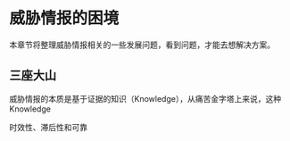 # 威胁情报的困境

本章节将整理威胁情报相关的一些发展问题，看到问题，才能去想解决方案。

## 三座大山

威胁情报的本质是基于证据的知识（Knowledge），从痛苦金字塔上来说，这种Knowledge

时效性、滞后性和可靠